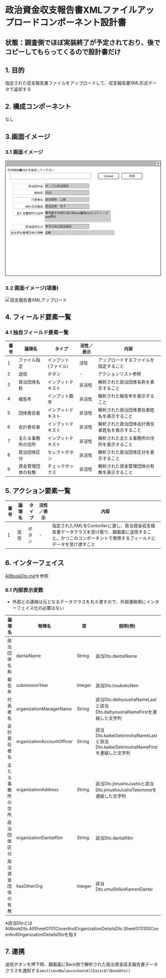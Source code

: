 ﻿# 政治資金収支報告書XMLファイルアップロードコンポーネント設計書

## 状態：調査側でほぼ実装終了が予定されており、後でコピーしてもらってくるので設計書だけ

## 1. 目的

指定された収支報告書ファイルをアップロードして、収支報告書XML形式データで返却する

## 2. 構成コンポーネント

なし

## 3.画面イメージ

### 3.1 画面イメージ

![収支報告書XMLアップロード](./image/収支報告書XMLアップロード.drawio.png)

### 3.2 画面イメージ(項番)

![収支報告書XMLアップロード](./image/収支報告書XMLアップロード項番.drawio.png)

## 4. フィールド要素一覧

### 4.1 独自フィールド要素一覧

| 番号 |       論理名       |        タイプ        | 活性／表示 |                      内容                      |
| ---- | ------------------ | -------------------- | ---------- | ---------------------------------------------- |
| 1    | ファイル指定       | インプット(ファイル) | 活性       | アップロードするファイルを指定すること         |
| 2    | 送信               | ボタン               | -          | アクションリスト参照                           |
| 3    | 政治団体名称       | インプットテキスト   | 非活性     | 解析された政治団体名称を表示すること           |
| 4    | 報告年             | インプット数字       | 非活性     | 解析された報告年を表示すること                 |
| 5    | 団体責任者         | インプットテキスト   | 非活性     | 解析された政治団体責任者姓名を表示すること     |
| 6    | 会計責任者         | インプットテキスト   | 非活性     | 解析された政治団体会計責任者姓名を表示すること |
| 7    | 主たる事務所の住所 | インプットテキスト   | 非活性     | 解析された主たる事務所の住所を表示すること     |
| 8    | 政治団体区分       | セレクトボタン       | 非活性     | 解析された政治団体区分を表示すること           |
| 9    | 資金管理団体の有無 | チェックボックス     | 非活性     | 解析された資金管理団体の有無を表示すること     |

## 5. アクション要素一覧

| 番号 | 論理名 | タイプ | 活性／表示 |                                                                               内容                                                                                |
| ---- | ------ | ------ | ---------- | ----------------------------------------------------------------------------------------------------------------------------------------------------------------- |
| 1    | 送信   | ボタン | -          | 指定されたXMLをContorllerに渡し、政治資金収支報告書データクラスを受け取り、親画面に送信すること。かつこのコンポーネントで使用するフィールドにデータを受け渡すこと |

## 6. インターフェイス

[AllBookDto.md](親に受け渡すデータは政治資金収支報告書データクラスAllBookDto)を参照

### 6.1 内部表示変数

- 外部との連絡は元となるデータクラスを丸々渡すので、外部連絡用にインターフェイス化の必要はない

 |       論理名       |           物理名           |   型    |                                     説明(例)                                      |
 | ------------------ | -------------------------- | ------- | --------------------------------------------------------------------------------- |
 | 政治団体名称       | dantaiName                 | String  | 該当Dto.dantaiName                                                                |
 | 報告年             | submissionYear             | Integer | 該当Dto.houkokuNen                                                                |
 | 代表者名           | organizationManagerName    | String  | 該当Dto.daihyoushaNameLastと該当Dto.daihyoushaNameFirstを連結した文字列           |
 | 会計責任者名       | organizationAccountOfficer | String  | 該当Dto.kaikeiSekinnshaNameLastと該当Dto.kaikeiSekinnshaNameFirstを連結した文字列 |
 | 主たる事務所の住所 | organizationAddress        | String  | 該当Dto.jimushoJushoと該当Dto.jimushoJushoTatemonoを連結した文字列                |
 | 政治団体区分       | organizationDantaiKbn      | String  | 該当Dto.dantaiKbn                                                                 |
 | 政治資金団体の有無 | hasOtherOrg                | Integer | 該当Dto.umuShikinKanrenDantai                                                     |

※該当DtoとはAllBookDto.AllSheet0701CoverAndOrganizationDetailsDto.Sheet070100CoverAndOrganizationDetailsDtoを指す

## 7. 連携

送信ボタンを押下時、親画面にBack側で解析された政治資金収支報告書データクラスを通知する`emit[sendBalancesheetAllData(AllBookDto)]`
